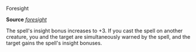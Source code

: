 Foresight

**Source** [_foresight_](/pathfinderRPG/prd/spells/foresight.html#_foresight)

The spell's insight bonus increases to +3. If you cast the spell on another creature, you and the target are simultaneously warned by the spell, and the target gains the spell's insight bonuses.

